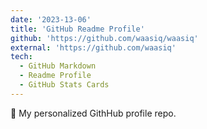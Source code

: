 ```yaml
---
date: '2023-13-06'
title: 'GitHub Readme Profile'
github: 'https://github.com/waasiq/waasiq'
external: 'https://github.com/waasiq'
tech:
  - GitHub Markdown
  - Readme Profile
  - GitHub Stats Cards
---
```


🌚 My personalized GithHub profile repo.
